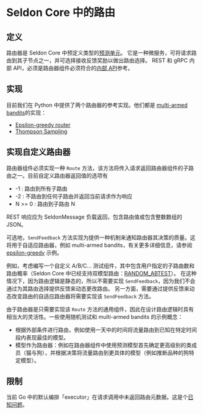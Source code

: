 # Seldon Core 中的路由

## 定义
路由器是 Seldon Core 中预定义类型的[预测单元](../reference/apis/prediction.md#proto-buffer-and-grpc-definition)。
它是一种微服务，可将请求路由到其子节点之一，并可选择接收反馈奖励以做出路由选择。
REST 和 gRPC 内部 API，必须是路由器组件必须符合的[内部 API](../reference/apis/internal-api.md#route)参考。

## 实现
目前我们在 Python 中提供了两个路由器的参考实现。他们都是 [multi-armed bandits](https://en.wikipedia.org/wiki/Multi-armed_bandit#Semi-uniform_strategies)的实现：
* [Epsilon-greedy router](https://github.com/SeldonIO/seldon-core/tree/master/components/routers/epsilon-greedy)
* [Thompson Sampling](https://github.com/SeldonIO/seldon-core/tree/master/components/routers/thompson-sampling)

## 实现自定义路由器
路由器组件必须实现一种 `Route` 方法，该方法将传入请求返回路由器组件的子路由之一。目前自定义路由器返回值的选项有

 * -1 : 路由到所有子路由
 * -2 : 不路由到任何子路由并返回当前请求作为响应
 * N >= 0 : 路由到子路由 N

REST 响应应为 SeldonMessage 负载返回，包含路由值或包含整数数组的 JSON。

可选地，`SendFeedback` 方法实现为提供一种机制来通知路由器其决策的质量。这将用于自适应路由器，例如 multi-armed bandits，有关更多详细信息，请参阅 [epsilon-greedy](https://github.com/SeldonIO/seldon-core/tree/master/components/routers/epsilon-greedy) 示例。

例如，考虑编写一个自定义 A/B/C... 测试组件，其中包含用户指定的子路由数和路由概率（Seldon Core 中已经支持双模型路由：[RANDOM_ABTEST](../reference/apis/prediction.md#proto-buffer-and-grpc-definition)）。
在这种情况下，因为路由逻辑是静态的，所以不需要实现 `SendFeedback`，因为我们不会通过为其路由选择提供反馈来动态更改路由。
另一方面，需要通过提供反馈来动态改变路由的自适应路由器将需要实现该 `SendFeedback` 方法。

由于路由器是只需要实现该 `Route` 方法的通用组件，因此在设计路由逻辑时具有相当大的灵活性。一些使用随机测试和 multi-armed bandits 的示例概念：
* 根据外部条件进行路由，例如使用一天中的时间将流量路由到已知在特定时间段内表现最佳的模型。
* 模型作为路由器：例如在路由器组件中使用预测模型首先确定更高级别的类成员（猫与狗），并根据决策将流量路由到更具体的模型（例如推断品种的狗特定模型）。

## 限制

当前 Go 中的默认编排「executor」在请求调用中未返回路由元数据。这是个[已知问题](https://github.com/SeldonIO/seldon-core/issues/1823)。
